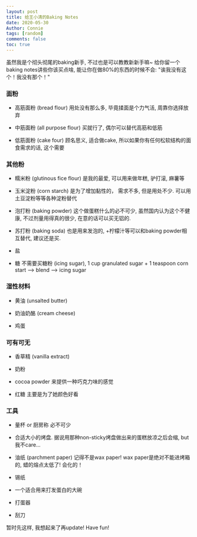 ```yaml
---
layout: post
title: 给王小清的Baking Notes
date: 2020-05-30
Author: Connie 
tags: [random]
comments: false
toc: true
---
```


虽然我是个彻头彻尾的baking新手, 不过也是可以教教新新手嘛~ 给你留一个baking notes讲些你该买点啥, 能让你在做80%的东西的时候不会: "诶我没有这个！我没有那个！"

### 面粉
* 高筋面粉 (bread flour) 用处没有那么多, 毕竟揉面是个力气活, 周靠你选择放弃

* 中筋面粉 (all purpose flour) 买就行了, 偶尔可以替代高筋和低筋

* 低筋面粉 (cake four) 顾名思义, 适合做cake, 所以如果你有任何松软结构的面食需求的话, 这个需要

### 其他粉
* 糯米粉 (glutinous fice flour) 是我的最爱, 可以用来做年糕, 驴打滚, 麻薯等

* 玉米淀粉 (corn starch) 是为了增加黏性的， 需求不多, 但是用处不少. 可以用土豆淀粉等等各种淀粉替代

* 泡打粉 (baking powder) 这个做蛋糕什么的必不可少, 虽然国内认为这个不健康, 不过剂量用得真的很少, 在意的话可以买无铝的.

* 苏打粉 (baking soda) 也是用来发泡的, +柠檬汁等可以和baking powder相互替代, 建议还是买.

* 盐

* 糖 不需要买糖粉 (icing sugar), 1 cup granulated sugar + 1 teaspoon corn start --> blend --> icing sugar

### 湿性材料
* 黄油 (unsalted butter)

* 奶油奶酪 (cream cheese)

* 鸡蛋

### 可有可无
* 香草精 (vanilla extract)

* 奶粉

* cocoa powder 来提供一种巧克力味的感觉

* 红糖 主要是为了她颜色好看

### 工具
* 量杯 or 厨房称 必不可少

* 合适大小的烤盘. 据说用那种non-sticky烤盘做出来的蛋糕放凉之后会缩, but我不care...

* 油纸 (parchment paper) 记得不是wax paper! wax paper是绝对不能进烤箱的, 蜡的熔点太低了! 会化的！

* 锡纸

* 一个适合用来打发蛋白的大碗

* 打蛋器

* 刮刀

暂时先这样, 我想起来了再update! Have fun! 



